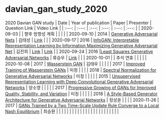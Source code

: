 # davian_gan_study_2020
2020 Davian GAN study 
| Date | Year of publication | Paper | Presenter | Question Link | Video Link |
| :---: | :---: | :---: | :---: | :---: | :---: |
| 2020-09-03 | | 향후 방향성 계획 |  |  |  |
| 2020-09-10 | 2014 | [Generative Adversarial Nets](https://arxiv.org/abs/1406.2661) | 김태성 |  [Link](https://app.sli.do/event/nzuldkvv/live/questions ) |  |
| 2020-09-17 | 2016 | [InfoGAN: Interpretable Representation Learning by Information Maximizing Generative Adversarial Net](https://arxiv.org/abs/1606.03657) | 김진희 | [Link](https://app.sli.do/event/jj6g1kxy) | [Link](https://drive.google.com/file/d/1-XTfhSOVQPcQYTUwr8VMKH7uQutvoIjJ/view?usp=sharing) |
| 2020-09-24 | 2016 |[Least Squares Generative Adversarial Networks](https://arxiv.org/pdf/1611.04076.pdf) | 류승우 | [Link](https://app.sli.do/event/e2mhm1hj) |  |
| 2020-10-01 | | 추석 연휴 | | | |
| 2020-10-08 | 2017 | [Wasserstein GAN](https://arxiv.org/abs/1701.07875) | 김태우 |  | |
| | 2017 | [Improved Training of Wasserstein GANs](https://arxiv.org/pdf/1704.00028.pdf) | 미정 | |
| | 2018 | [Spectral Normalization for Generative Adversarial Networks](https://arxiv.org/abs/1802.05957) | 미정 | | |
| | 2015 | [Unsupervised Representation Learning with Deep Convolutional Generative Adversarial Networks](https://arxiv.org/abs/1511.06434) | 양소영 | | |
| | 2017 | [Progressive Growing of GANs for Improved Quality, Stability, and Variation](https://arxiv.org/abs/1710.10196) | 미정 | | |
| | 2018 | [A Style-Based Generator Architecture for Generative Adversarial Networks](https://arxiv.org/abs/1812.04948) | 정성윤 | | |
| 2020-11-26 | 2017 | [ GANs Trained by a Two Time-Scale Update Rule Converge to a Local Nash Equilibrium](https://arxiv.org/abs/1706.08500) | 최승환 | | |
| | | | | | |
| | | | | | |
| | | | | | |
